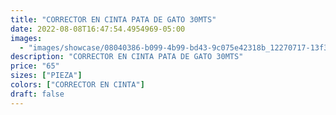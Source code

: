 ```yaml
---
title: "CORRECTOR EN CINTA PATA DE GATO 30MTS"
date: 2022-08-08T16:47:54.4954969-05:00
images:
  - "images/showcase/08040386-b099-4b99-bd43-9c075e42318b_12270717-13f3-4fe2-9f22-0c9ff573b8ed.webp"
description: "CORRECTOR EN CINTA PATA DE GATO 30MTS"
price: "65"
sizes: ["PIEZA"]
colors: ["CORRECTOR EN CINTA"]
draft: false
---
```

